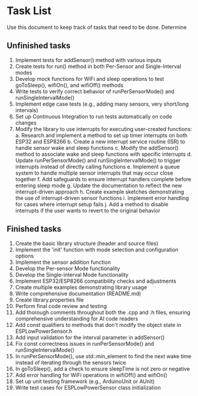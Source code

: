 # Task List
Use this document to keep track of tasks that need to be done. Determine 

## Unfinished tasks
1. Implement tests for addSensor() method with various inputs
2. Create tests for run() method in both Per-Sensor and Single-Interval modes
3. Develop mock functions for WiFi and sleep operations to test goToSleep(), wifiOn(), and wifiOff() methods
4. Write tests to verify correct behavior of runPerSensorMode() and runSingleIntervalMode()
5. Implement edge case tests (e.g., adding many sensors, very short/long intervals)
6. Set up Continuous Integration to run tests automatically on code changes
7. Modify the library to use interrupts for executing user-created functions:
    a. Research and implement a method to set up timer interrupts on both ESP32 and ESP8266
    b. Create a new interrupt service routine (ISR) to handle sensor wake and sleep functions
    c. Modify the addSensor() method to associate wake and sleep functions with specific interrupts
    d. Update runPerSensorMode() and runSingleIntervalMode() to trigger interrupts instead of directly calling functions
    e. Implement a queue system to handle multiple sensor interrupts that may occur close together
    f. Add safeguards to ensure interrupt handlers complete before entering sleep mode
    g. Update the documentation to reflect the new interrupt-driven approach
    h. Create example sketches demonstrating the use of interrupt-driven sensor functions
    i. Implement error handling for cases where interrupt setup fails
    j. Add a method to disable interrupts if the user wants to revert to the original behavior

## Finished tasks
1. Create the basic library structure (header and source files)
2. Implement the 'init' function with mode selection and configuration options
3. Implement the sensor addition function
4. Develop the Per-sensor Mode functionality
5. Develop the Single-interval Mode functionality
6. Implement ESP32/ESP8266 compatibility checks and adjustments
7. Create multiple examples demonstrating library usage
8. Write comprehensive documentation (README.md)
9. Create library.properties file
10. Perform final code review and testing
11. Add thorough comments throughout both the .cpp and .h files, ensuring comprehensive understanding for AI code readers
12. Add const qualifiers to methods that don't modify the object state in ESPLowPowerSensor.h
13. Add input validation for the interval parameter in addSensor()
14. Fix const correctness issues in runPerSensorMode() and runSingleIntervalMode()
15. In runPerSensorMode(), use std::min_element to find the next wake time instead of iterating through the sensors twice
16. In goToSleep(), add a check to ensure sleepTime is not zero or negative
17. Add error handling for WiFi operations in wifiOff() and wifiOn()
18. Set up unit testing framework (e.g., ArduinoUnit or AUnit)
19. Write test cases for ESPLowPowerSensor class initialization